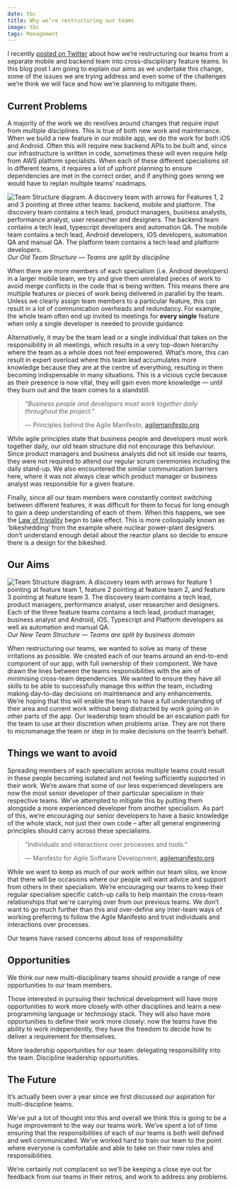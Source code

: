 ```yaml
---
date: tbc
title: Why we’re restructuring our teams
image: tbc
tags: Management
---
```


I recently [posted on Twitter](https://x.com/oliver_binns/status/1712736226447409264?s=46) about how we’re restructuring our teams from a separate mobile and backend team into cross-disciplinary feature teams. In this blog post I am going to explain our aims as we undertake this change, some of the issues we are trying address and even some of the challenges we’re think we will face and how we’re planning to mitigate them. 

## Current Problems

A majority of the work we do revolves around changes that require input from multiple disciplines.
This is true of both new work and maintenance. 
When we build a new feature in our mobile app, we do the work for both iOS and Android.
Often this will require new backend APIs to be built and, since our infrastructure is written in code, sometimes these will even require help from AWS platform specialists.
When each of these different specialisms sit in different teams, it requires a lot of upfront planning to ensure dependencies are met in the correct order, and if anything goes wrong we would have to replan multiple teams’ roadmaps.

![Team Structure diagram. A discovery team with arrows for Features 1, 2 and 3 pointing at three other teams: backend, mobile and platform. The discovery team contains a tech lead, product managers, business analysts, performance analyst, user researcher and designers. The backend team contains a tech lead, typescript developers and automation QA. The mobile team contains a tech lead, Android developers, iOS developers, automation QA and manual QA. The platform team contains a tech lead and platform developers.](../../Images/team-restructure-before.png)
*Our Old Team Structure — Teams are split by discipline*

When there are more members of each specialism (i.e. Android developers) in a larger mobile team, we try and give them unrelated pieces of work to avoid merge conflicts in the code that is being written.
This means there are multiple features or pieces of work being delivered in parallel by the team.
Unless we clearly assign team members to a particular feature, this can result in a lot of communication overheads and redundancy.
For example, the whole team often end up invited to meetings for **every single** feature when only a single developer is needed to provide guidance.

Alternatively, it may be the team lead or a single individual that takes on the responsibility in all meetings, which results in a very top-down hierarchy where the team as a whole does not feel empowered.
What’s more, this can result in expert overload where this team lead accumulates more knowledge because they are at the centre of everything, resulting in them becoming indispensable in many situations.
This is a vicious cycle because as their presence is now vital, they will gain even more knowledge — until they burn out and the team comes to a standstill.

> _"Business people and developers must work together daily throughout the project."_
> 
> — Principles behind the Agile Manifesto, [agilemanifesto.org](http://agilemanifesto.org/principles.html)

While agile principles state that business people and developers must work together daily, our old team structure did not encourage this behaviour.
Since product managers and business analysts did not sit inside our teams, they were not required to attend our regular scrum ceremonies including the daily stand-up.
We also encountered the similar communication barriers here, where it was not always clear which product manager or business analyst was responsible for a given feature.

Finally, since all our team members were constantly context switching between different features, it was difficult for them to focus for long enough to gain a deep understanding of each of them.
When this happens, we see the [Law of triviality](https://en.wikipedia.org/wiki/Law_of_triviality) begin to take effect.
This is more colloquially known as ‘bikeshedding’ from the example where nuclear power-plant designers don’t understand enough detail about the reactor plans so decide to ensure there is a design for the bikeshed.

## Our Aims

![Team Structure diagram. A discovery team with arrows for feature 1 pointing at feature team 1, feature 2 pointing at feature team 2, and feature 3 pointing at feature team 3. The discovery team contains a tech lead, product managers, performance analyst, user researcher and designers. Each of the three feature teams contains a tech lead, product manager, business analyst and Android, iOS, Typescript and Platform developers as well as automation and manual QA.](../../Images/team-restructure-after.png)
*Our New Team Structure — Teams are split by business domain*

When restructuring our teams, we wanted to solve as many of these irritations as possible.
We created each of our teams around an end-to-end component of our app, with full ownership of their component.
We have drawn the lines between the teams responsibilities with the aim of minimising cross-team dependencies.
We wanted to ensure they have all skills to be able to successfully manage this _within_ the team, including making day-to-day decisions on maintenance and any enhancements.
We’re hoping that this will enable the team to have a full understanding of their area and current work without being distracted by work going on in other parts of the app.
Our leadership team should be an escalation path for the team to use at their discretion when problems arise.
They are not there to micromanage the team or step in to make decisions on the team’s behalf.

## Things we want to avoid

Spreading members of each specialism across multiple teams could result in these people becoming isolated and not feeling sufficiently supported in their work.
We’re aware that some of our less experienced developers are now the most senior developer of their particular specialism in their respective teams.
We’ve attempted to mitigate this by putting them alongside a more experienced developer from another specialism.
As part of this, we’re encouraging our senior developers to have a basic knowledge of the whole stack, not just their own code – after all general engineering principles should carry across these specialisms.

> ”Individuals and interactions over processes and tools.“
>
> — Manifesto for Agile Software Development, [agilemanifesto.org](http://agilemanifesto.org)

While we want to keep as much of our work within our team silos, we know that there will be occasions where our people will want advice and support from others in their specialism.
We’re encouraging our teams to keep their regular specialism specific catch-up calls to help maintain the cross-team relationships that we're carrying over from our previous teams.
We don’t want to go much further than this and over-define any inter-team ways of working preferring to follow the Agile Manifesto and trust individuals and interactions over processes.

Our teams have raised concerns about loss of responsibility

## Opportunities

We think our new multi-disciplinary teams should provide a range of new opportunities to our team members.

Those interested in pursuing their technical development will have more opportunities to work more closely with other disciplines and learn a new programming language or technology stack. They will also have more opportunities to define their work more closely: now the teams have the ability to work independently, they have the freedom to decide how to deliver a requirement for themselves.
 
More leadership opportunities for our team: delegating responsibility into the team. Discipline leadership opportunities.

## The Future

It’s actually been over a year since we first discussed our aspiration for multi-discipline teams.

We’ve put a lot of thought into this and overall we think this is going to be a huge improvement to the way our teams work. We’ve spent a lot of time ensuring that the responsibilities of each of our teams is both well defined and well communicated. We’ve worked hard to train our team to the point where everyone is comfortable and able to take on their new roles and responsibilities.

We’re certainly not complacent so we’ll be keeping a close eye out for feedback from our teams in their retros, and work to address any problems.

